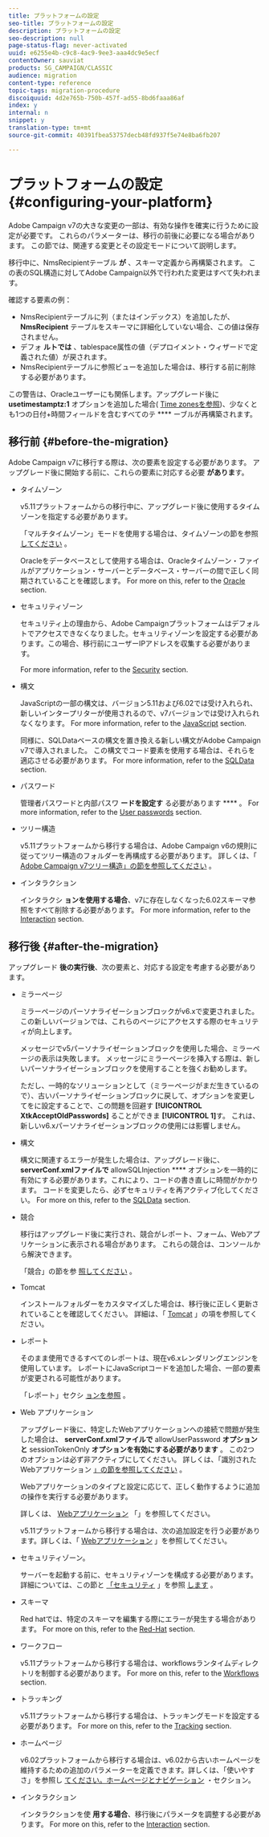 ```yaml
---
title: プラットフォームの設定
seo-title: プラットフォームの設定
description: プラットフォームの設定
seo-description: null
page-status-flag: never-activated
uuid: e6255e4b-c9c8-4ac9-9ee3-aaa4dc9e5ecf
contentOwner: sauviat
products: SG_CAMPAIGN/CLASSIC
audience: migration
content-type: reference
topic-tags: migration-procedure
discoiquuid: 4d2e765b-750b-457f-ad55-8bd6faaa86af
index: y
internal: n
snippet: y
translation-type: tm+mt
source-git-commit: 40391fbea53757decb48fd937f5e74e8ba6fb207

---
```



# プラットフォームの設定{#configuring-your-platform}

Adobe Campaign v7の大きな変更の一部は、有効な操作を確実に行うために設定が必要です。 これらのパラメーターは、移行の前後に必要になる場合があります。 この節では、関連する変更とその設定モードについて説明します。

移行中に、NmsRecipientテーブル **が** 、スキーマ定義から再構築されます。 この表のSQL構造に対してAdobe Campaign以外で行われた変更はすべて失われます。

確認する要素の例：

* NmsRecipientテーブルに列（またはインデックス）を追加したが、 **NmsRecipient** テーブルをスキーマに詳細化していない場合、この値は保存されません。
* デフォ **ルトでは** 、tablespace属性の値（デプロイメント・ウィザードで定義された値）が戻されます。
* NmsRecipientテーブルに参照ビューを追加した場合は、移行する前に削除する必要があります。

この警告は、Oracleユーザーにも関係します。アップグレード後に **usetimestamptz:1** オプションを追加した場合( [Time zonesを参照](../../migration/using/general-configurations.md#time-zones))、少なくとも1つの日付+時間フィールドを含むすべてのテ **** ーブルが再構築されます。

## 移行前 {#before-the-migration}

Adobe Campaign v7に移行する際は、次の要素を設定する必要があります。 アップグレード後に開始する前に、これらの要素に対応する必要 **がありま**&#x200B;す。

* タイムゾーン

   v5.11プラットフォームからの移行中に、アップグレード後に使用するタイムゾーンを指定する必要があります。

   「マルチタイムゾーン」モードを使用する場合は、タイムゾーンの節を参照 [してください](../../migration/using/general-configurations.md#time-zones) 。

   Oracleをデータベースとして使用する場合は、Oracleタイムゾーン・ファイルがアプリケーション・サーバーとデータベース・サーバーの間で正しく同期されていることを確認します。 For more on this, refer to the [Oracle](../../migration/using/general-configurations.md#oracle) section.

* セキュリティゾーン

   セキュリティ上の理由から、Adobe Campaignプラットフォームはデフォルトでアクセスできなくなりました。セキュリティゾーンを設定する必要があります。この場合、移行前にユーザーIPアドレスを収集する必要があります。

   For more information, refer to the [Security](../../migration/using/general-configurations.md#security) section.

* 構文

   JavaScriptの一部の構文は、バージョン5.11および6.02では受け入れられ、新しいインタープリターが使用されるので、v7バージョンでは受け入れられなくなります。 For more information, refer to the [JavaScript](../../migration/using/general-configurations.md#javascript) section.

   同様に、SQLDataベースの構文を置き換える新しい構文がAdobe Campaign v7で導入されました。 この構文でコード要素を使用する場合は、それらを適応させる必要があります。 For more information, refer to the [SQLData](../../migration/using/general-configurations.md#sqldata) section.

* パスワード

   管理者パスワードと内部パスワ **ードを設定す** る必要があります **** 。 For more information, refer to the [User passwords](../../migration/using/before-starting-migration.md#user-passwords) section.

* ツリー構造

   v5.11プラットフォームから移行する場合は、Adobe Campaign v6の規則に従ってツリー構造のフォルダーを再構成する必要があります。 詳しくは、「 [Adobe Campaign v7ツリー構造」の節を参照してください](../../migration/using/specific-configurations-in-v5-11.md#campaign-vseven-tree-structure) 。

* インタラクション

   インタラクシ **ョンを使用する場合**、v7に存在しなくなった6.02スキーマ参照をすべて削除する必要があります。 For more information, refer to the [Interaction](../../migration/using/general-configurations.md#interaction) section.

## 移行後 {#after-the-migration}

アップグレード **後の実行後**、次の要素と、対応する設定を考慮する必要があります。

* ミラーページ

   ミラーページのパーソナライゼーションブロックがv6.xで変更されました。この新しいバージョンでは、これらのページにアクセスする際のセキュリティが向上します。

   メッセージでv5パーソナライゼーションブロックを使用した場合、ミラーページの表示は失敗します。 メッセージにミラーページを挿入する際は、新しいパーソナライゼーションブロックを使用することを強くお勧めします。

   ただし、一時的なソリューションとして（ミラーページがまだ生きているので）、古いパーソナライゼーションブロックに戻して、オプションを変更してをに設定することで、この問題を回避す **[!UICONTROL XtkAcceptOldPasswords]** ることができま **[!UICONTROL 1]**&#x200B;す。 これは、新しいv6.xパーソナライゼーションブロックの使用には影響しません。

* 構文

   構文に関連するエラーが発生した場合は、アップグレード後に、 **serverConf.xmlファイルで** allowSQLInjection **** オプションを一時的に有効にする必要があります。これにより、コードの書き直しに時間がかかります。 コードを変更したら、必ずセキュリティを再アクティブ化してください。 For more on this, refer to the [SQLData](../../migration/using/general-configurations.md#sqldata) section.

* 競合

   移行はアップグレード後に実行され、競合がレポート、フォーム、Webアプリケーションに表示される場合があります。 これらの競合は、コンソールから解決できます。

   「競合」の節を参 [照してください](../../migration/using/general-configurations.md#conflicts) 。

* Tomcat

   インストールフォルダーをカスタマイズした場合は、移行後に正しく更新されていることを確認してください。 詳細は、「 [Tomcat](../../migration/using/general-configurations.md#tomcat) 」の項を参照してください。

* レポート

   そのまま使用できるすべてのレポートは、現在v6.xレンダリングエンジンを使用しています。 レポートにJavaScriptコードを追加した場合、一部の要素が変更される可能性があります。

   「レポート」セクシ [ョンを参照](../../migration/using/general-configurations.md#reports) 。

* Web アプリケーション

   アップグレード後に、特定したWebアプリケーションへの接続で問題が発生した場合は、 **serverConf.xmlファイルで** allowUserPassword **オプションと** sessionTokenOnly **オプションを有効にする必要があります** 。 この2つのオプションは必ず非アクティブにしてください。 詳しくは、「識別されたWebアプリケーション [」の節を参照してください](../../migration/using/general-configurations.md#identified-web-applications) 。

   Webアプリケーションのタイプと設定に応じて、正しく動作するように追加の操作を実行する必要があります。

   詳しくは、 [Webアプリケーション](../../migration/using/general-configurations.md#web-applications) 「」を参照してください。

   v5.11プラットフォームから移行する場合は、次の追加設定を行う必要があります。詳しくは、「 [Webアプリケーション](../../migration/using/specific-configurations-in-v5-11.md#web-applications) 」を参照してください。

* セキュリティゾーン。

   サーバーを起動する前に、セキュリティゾーンを構成する必要があります。 詳細については、この節と [「セキュリティ](../../installation/using/configuring-campaign-server.md#defining-security-zones) 」を参照 [します](../../migration/using/general-configurations.md#security) 。

* スキーマ

   Red hatでは、特定のスキーマを編集する際にエラーが発生する場合があります。 For more on this, refer to the [Red-Hat](../../migration/using/general-configurations.md#red-hat) section.

* ワークフロー

   v5.11プラットフォームから移行する場合は、workflowsランタイムディレクトリを制御する必要があります。 For more on this, refer to the [Workflows](../../migration/using/specific-configurations-in-v5-11.md#workflows) section.

* トラッキング

   v5.11プラットフォームから移行する場合は、トラッキングモードを設定する必要があります。 For more on this, refer to the [Tracking](../../migration/using/specific-configurations-in-v5-11.md#tracking) section.

* ホームページ

   v6.02プラットフォームから移行する場合は、v6.02から古いホームページを維持するための追加のパラメーターを定義できます。詳しくは、「使いやすさ」を参照し [てください。ホームページとナビゲーション](../../migration/using/specific-configurations-in-v6-02.md#user-friendliness--home-page-and-navigation) ・セクション。

* インタラクション

   インタラクションを使 **用する場合**、移行後にパラメータを調整する必要があります。 For more on this, refer to the [Interaction](../../migration/using/general-configurations.md#interaction) section.


